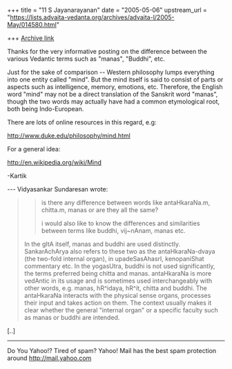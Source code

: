 +++
title = "11 S Jayanarayanan"
date = "2005-05-06"
upstream_url = "https://lists.advaita-vedanta.org/archives/advaita-l/2005-May/014580.html"

+++
[Archive link](https://lists.advaita-vedanta.org/archives/advaita-l/2005-May/014580.html)

Thanks for the very informative posting on the difference
between the various Vedantic terms such as "manas", "Buddhi",
etc.

Just for the sake of comparison -- Western philosophy lumps
everything into one entity called "mind". But the mind itself is
said to consist of parts or aspects such as intelligence,
memory, emotions, etc. Therefore, the English word "mind" may
not be a direct translation of the Sanskrit word "manas", though
the two words may actually have had a common etymological root,
both being Indo-European.

There are lots of online resources in this regard, e.g:

http://www.duke.edu/philosophy/mind.html

For a general idea:

http://en.wikipedia.org/wiki/Mind

-Kartik

--- Vidyasankar Sundaresan <svidyasankar at hotmail.com> wrote:
> 
> >is there any difference between words like
> >antaHkaraNa.m, chitta.m, manas or are they all the
> >same?
> >
> >i would also like to know the differences and
> >similarities between terms like buddhi, vij~nAnam,
> >manas etc.
> 
> In the gItA itself, manas and buddhi are used distinctly.
> SankarAchArya also 
> refers to these two as the antaHkaraNa-dvaya (the two-fold
> internal organ), 
> in upadeSasAhasrI, kenopaniShat commentary etc. In the
> yogasUtra, buddhi is 
> not used significantly, the terms preferred being chitta and
> manas. 
> antaHkaraNa is more vedAntic in its usage and is sometimes
> used 
> interchangeably with other words, e.g. manas, hR^idaya, hR^it,
> chitta and 
> buddhi. The antaHkaraNa interacts with the physical sense
> organs, processes 
> their input and takes action on them. The context usually
> makes it clear 
> whether the general "internal organ" or a specific faculty
> such as manas or 
> buddhi are intended.
> 

[..]

__________________________________________________
Do You Yahoo!?
Tired of spam?  Yahoo! Mail has the best spam protection around 
http://mail.yahoo.com 

